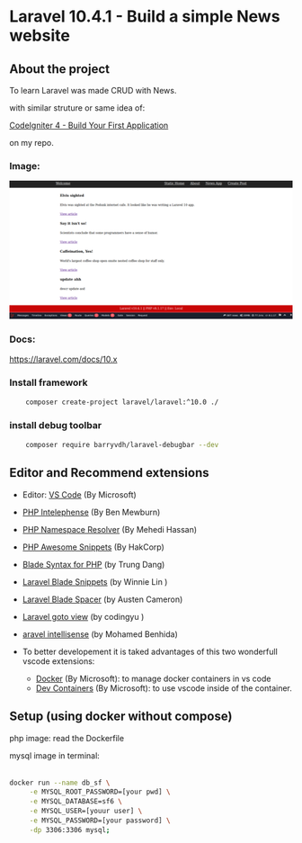 # Laravel 10.4.1 - Build a simple News website

## About the project

To learn Laravel was made CRUD with News.

with similar struture or same idea of:

[CodeIgniter 4 - Build Your First Application](https://github.com/ampmonteiro/ci4-build-your-first-App)

on my repo.

### Image:

![blog home](./news.png)

### Docs:

https://laravel.com/docs/10.x

### Install framework

```bash
    composer create-project laravel/laravel:^10.0 ./
```

### install debug toolbar

```bash
    composer require barryvdh/laravel-debugbar --dev
```

## Editor and Recommend extensions

- Editor: [VS Code](https://code.visualstudio.com) (By Microsoft)

- [PHP Intelephense](https://marketplace.visualstudio.com/items?itemName=bmewburn.vscode-intelephense-client) (By Ben Mewburn)

- [PHP Namespace Resolver](https://marketplace.visualstudio.com/items?itemName=MehediDracula.php-namespace-resolver) (By Mehedi Hassan)

- [PHP Awesome Snippets](https://marketplace.visualstudio.com/items?itemName=hakcorp.php-awesome-snippets) (By HakCorp)

- [Blade Syntax for PHP](https://marketplace.visualstudio.com/items?itemName=NamesMT.blade-php) (by Trung Dang)

- [Laravel Blade Snippets](https://marketplace.visualstudio.com/items?itemName=onecentlin.laravel-blade/) (by Winnie Lin )

- [Laravel Blade Spacer](https://marketplace.visualstudio.com/items?itemName=austenc.laravel-blade-spacer) (by Austen Cameron)

- [Laravel goto view](https://marketplace.visualstudio.com/items?itemName=codingyu.laravel-goto-view) (by codingyu )

- [aravel intellisense](https://marketplace.visualstudio.com/items?itemName=mohamedbenhida.laravel-intellisense) (by Mohamed Benhida)

- To better developement it is taked advantages of this two wonderfull vscode extensions:
  - [Docker](https://marketplace.visualstudio.com/items?itemName=ms-azuretools.vscode-docker) (By Microsoft): to manage docker containers in vs code
  - [Dev Containers](https://marketplace.visualstudio.com/items?itemName=ms-vscode-remote.remote-containers) (By Microsoft): to use vscode inside of the container.

## Setup (using docker without compose)

php image: read the Dockerfile

mysql image in terminal:

```bash

docker run --name db_sf \
     -e MYSQL_ROOT_PASSWORD=[your pwd] \
     -e MYSQL_DATABASE=sf6 \
     -e MYSQL_USER=[youur user] \
     -e MYSQL_PASSWORD=[your password] \
     -dp 3306:3306 mysql;
```
